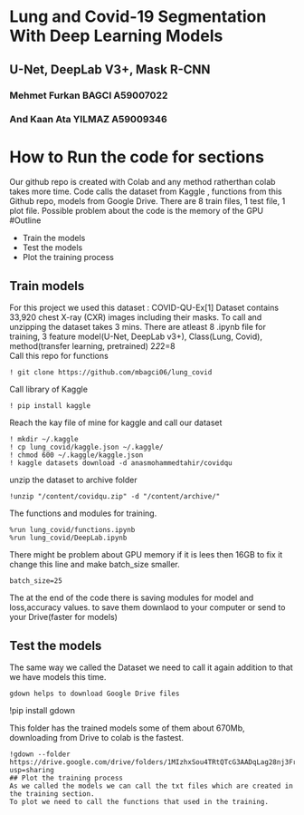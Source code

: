 # Lung and Covid-19 Segmentation With Deep Learning Models 
## U-Net, DeepLab V3+, Mask R-CNN
### Mehmet Furkan BAGCI A59007022
### And Kaan Ata YILMAZ A59009346
# How to Run the code for sections 
Our github repo is created with Colab and any method ratherthan colab takes more time. Code calls the dataset from Kaggle , functions from this Github repo, models from Google Drive. There are 8 train files, 1 test file, 1 plot file. Possible problem about the code is the memory of the GPU
#Outline 
- Train the models 
- Test the models 
- Plot the training process 

## Train models 
For this project we used this dataset : COVID-QU-Ex[1] Dataset contains 33,920 chest X-ray (CXR) images including their masks. 
To call and unzipping the dataset takes 3 mins. 
There are atleast 8 .ipynb file for training, 3 feature model(U-Net, DeepLab v3+), Class(Lung, Covid), method(transfer learning, pretrained) 2*2*2=8  
Call this repo for functions 
```
! git clone https://github.com/mbagci06/lung_covid
```
Call library of Kaggle
```
! pip install kaggle
```
Reach the kay file of mine for kaggle and call our dataset
```
! mkdir ~/.kaggle
! cp lung_covid/kaggle.json ~/.kaggle/
! chmod 600 ~/.kaggle/kaggle.json
! kaggle datasets download -d anasmohammedtahir/covidqu
```
unzip the dataset to archive folder
```
!unzip "/content/covidqu.zip" -d "/content/archive/" 
```
The functions and modules for training.
```
%run lung_covid/functions.ipynb
%run lung_covid/DeepLab.ipynb

```
There might be problem about GPU memory if it is lees then 16GB to fix it change this line and make batch_size smaller.
```
batch_size=25
```

The at the end of the code there is saving modules for model and loss,accuracy values. to save them downlaod to your computer or send to your Drive(faster for models) 

## Test the models 
The same way we called the Dataset we need to call it again addition to that we have models this time. 
```
gdown helps to download Google Drive files 
```
!pip install gdown

This folder has the trained models some of them about 670Mb, downloading from Drive to colab is the fastest. 
```
!gdown --folder https://drive.google.com/drive/folders/1MIzhxSou4TRtQTcG3AADqLag28nj3FrV?usp=sharing
## Plot the training process
As we called the models we can call the txt files which are created in the training section. 
To plot we need to call the functions that used in the training. 
